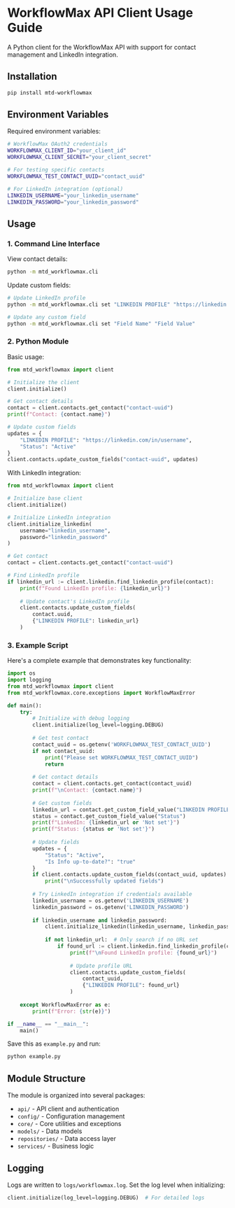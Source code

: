 # WorkflowMax API Client Usage Guide

A Python client for the WorkflowMax API with support for contact management and LinkedIn integration.

## Installation

```bash
pip install mtd-workflowmax
```

## Environment Variables

Required environment variables:
```bash
# WorkflowMax OAuth2 credentials
WORKFLOWMAX_CLIENT_ID="your_client_id"
WORKFLOWMAX_CLIENT_SECRET="your_client_secret"

# For testing specific contacts
WORKFLOWMAX_TEST_CONTACT_UUID="contact_uuid"

# For LinkedIn integration (optional)
LINKEDIN_USERNAME="your_linkedin_username"
LINKEDIN_PASSWORD="your_linkedin_password"
```

## Usage

### 1. Command Line Interface

View contact details:
```bash
python -m mtd_workflowmax.cli
```

Update custom fields:
```bash
# Update LinkedIn profile
python -m mtd_workflowmax.cli set "LINKEDIN PROFILE" "https://linkedin.com/in/username"

# Update any custom field
python -m mtd_workflowmax.cli set "Field Name" "Field Value"
```

### 2. Python Module

Basic usage:
```python
from mtd_workflowmax import client

# Initialize the client
client.initialize()

# Get contact details
contact = client.contacts.get_contact("contact-uuid")
print(f"Contact: {contact.name}")

# Update custom fields
updates = {
    "LINKEDIN PROFILE": "https://linkedin.com/in/username",
    "Status": "Active"
}
client.contacts.update_custom_fields("contact-uuid", updates)
```

With LinkedIn integration:
```python
from mtd_workflowmax import client

# Initialize base client
client.initialize()

# Initialize LinkedIn integration
client.initialize_linkedin(
    username="linkedin_username",
    password="linkedin_password"
)

# Get contact
contact = client.contacts.get_contact("contact-uuid")

# Find LinkedIn profile
if linkedin_url := client.linkedin.find_linkedin_profile(contact):
    print(f"Found LinkedIn profile: {linkedin_url}")
    
    # Update contact's LinkedIn profile
    client.contacts.update_custom_fields(
        contact.uuid,
        {"LINKEDIN PROFILE": linkedin_url}
    )
```

### 3. Example Script

Here's a complete example that demonstrates key functionality:

```python
import os
import logging
from mtd_workflowmax import client
from mtd_workflowmax.core.exceptions import WorkflowMaxError

def main():
    try:
        # Initialize with debug logging
        client.initialize(log_level=logging.DEBUG)
        
        # Get test contact
        contact_uuid = os.getenv('WORKFLOWMAX_TEST_CONTACT_UUID')
        if not contact_uuid:
            print("Please set WORKFLOWMAX_TEST_CONTACT_UUID")
            return
            
        # Get contact details
        contact = client.contacts.get_contact(contact_uuid)
        print(f"\nContact: {contact.name}")
        
        # Get custom fields
        linkedin_url = contact.get_custom_field_value("LINKEDIN PROFILE")
        status = contact.get_custom_field_value("Status")
        print(f"LinkedIn: {linkedin_url or 'Not set'}")
        print(f"Status: {status or 'Not set'}")
        
        # Update fields
        updates = {
            "Status": "Active",
            "Is Info up-to-date?": "true"
        }
        if client.contacts.update_custom_fields(contact_uuid, updates):
            print("\nSuccessfully updated fields")
            
        # Try LinkedIn integration if credentials available
        linkedin_username = os.getenv('LINKEDIN_USERNAME')
        linkedin_password = os.getenv('LINKEDIN_PASSWORD')
        
        if linkedin_username and linkedin_password:
            client.initialize_linkedin(linkedin_username, linkedin_password)
            
            if not linkedin_url:  # Only search if no URL set
                if found_url := client.linkedin.find_linkedin_profile(contact):
                    print(f"\nFound LinkedIn profile: {found_url}")
                    
                    # Update profile URL
                    client.contacts.update_custom_fields(
                        contact_uuid,
                        {"LINKEDIN PROFILE": found_url}
                    )
                    
    except WorkflowMaxError as e:
        print(f"Error: {str(e)}")

if __name__ == "__main__":
    main()
```

Save this as `example.py` and run:
```bash
python example.py
```

## Module Structure

The module is organized into several packages:

- `api/` - API client and authentication
- `config/` - Configuration management
- `core/` - Core utilities and exceptions
- `models/` - Data models
- `repositories/` - Data access layer
- `services/` - Business logic

## Logging

Logs are written to `logs/workflowmax.log`. Set the log level when initializing:

```python
client.initialize(log_level=logging.DEBUG)  # For detailed logs
